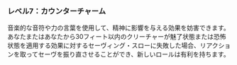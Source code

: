 ### レベル7：カウンターチャーム

音楽的な音符や力の言葉を使用して、精神に影響を与える効果を妨害できます。あなたまたはあなたから30フィート以内のクリーチャーが魅了状態または恐怖状態を適用する効果に対するセーヴィング・スローに失敗した場合、リアクションを取ってセーヴを振り直させることができ、新しいロールは有利を持ちます。
